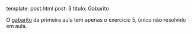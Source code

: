template: post.html
post: 3
titulo: Gabarito

O [gabarito](/bio208/static/...) da primeira aula tem apenas o exercício 5, único não resolvido em aula.

